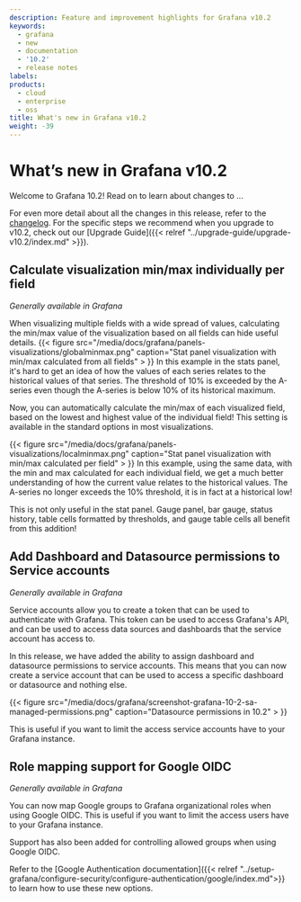 ```yaml
---
description: Feature and improvement highlights for Grafana v10.2
keywords:
  - grafana
  - new
  - documentation
  - '10.2'
  - release notes
labels:
products:
  - cloud
  - enterprise
  - oss
title: What's new in Grafana v10.2
weight: -39
---
```


# What’s new in Grafana v10.2

Welcome to Grafana 10.2! Read on to learn about changes to ...

For even more detail about all the changes in this release, refer to the [changelog](https://github.com/grafana/grafana/blob/master/CHANGELOG.md). For the specific steps we recommend when you upgrade to v10.2, check out our [Upgrade Guide]({{< relref "../upgrade-guide/upgrade-v10.2/index.md" >}}).

<!-- Template below

> Add on-prem only features here. Features documented in the Cloud What's new will be copied from those release notes.

## Feature
<!-- Name of contributor -->
<!-- _[Generally available | Available in private/public preview | Experimental] in Grafana [Open Source, Enterprise]_
Description. Include an overview of the feature and problem it solves, and where to learn more (like a link to the docs).
{{% admonition type="note" %}}
You must use relative references when linking to docs within the Grafana repo. Please do not use absolute URLs. For more information about relrefs, refer to [Links and references](/docs/writers-toolkit/writing-guide/references/).
{{% /admonition %}}
-->
<!-- Add an image, GIF or video  as below

{{< figure src="/media/docs/grafana/dashboards/WidgetVizSplit.png" max-width="750px" caption="DESCRIPTIVE CAPTION" >}}

Learn how to upload images here: https://grafana.com/docs/writers-toolkit/write/image-guidelines/#where-to-store-media-assets
-->

## Calculate visualization min/max individually per field

<!-- Oscar Kilhed -->

_Generally available in Grafana_

When visualizing multiple fields with a wide spread of values, calculating the min/max value of the visualization based on all fields can hide useful details.
{{< figure src="/media/docs/grafana/panels-visualizations/globalminmax.png" caption="Stat panel visualization with min/max calculated from all fields" > }}
In this example in the stats panel, it's hard to get an idea of how the values of each series relates to the historical values of that series. The threshold of 10% is exceeded by the A-series even though the A-series is below 10% of its historical maximum.

Now, you can automatically calculate the min/max of each visualized field, based on the lowest and highest value of the individual field! This setting is available in the standard options in most visualizations.

{{< figure src="/media/docs/grafana/panels-visualizations/localminmax.png" caption="Stat panel visualization with min/max calculated per field" > }}
In this example, using the same data, with the min and max calculated for each individual field, we get a much better understanding of how the current value relates to the historical values. The A-series no longer exceeds the 10% threshold, it is in fact at a historical low!

This is not only useful in the stat panel. Gauge panel, bar gauge, status history, table cells formatted by thresholds, and gauge table cells all benefit from this addition!

## Add Dashboard and Datasource permissions to Service accounts

<!-- Jo Guerreiro -->

_Generally available in Grafana_

Service accounts allow you to create a token that can be used to authenticate with Grafana.
This token can be used to access Grafana's API, and can be used to access data sources and dashboards that the service account has access to.

In this release, we have added the ability to assign dashboard and datasource permissions to service accounts.
This means that you can now create a service account that can be used to access a specific dashboard or datasource and nothing else.

{{< figure src="/media/docs/grafana/screenshot-grafana-10-2-sa-managed-permissions.png" caption="Datasource permissions in 10.2" > }}

This is useful if you want to limit the access service accounts have to your Grafana instance.

## Role mapping support for Google OIDC

<!-- Jo Guerreiro -->

_Generally available in Grafana_

You can now map Google groups to Grafana organizational roles when using Google OIDC.
This is useful if you want to limit the access users have to your Grafana instance.

Support has also been added for controlling allowed groups when using Google OIDC.

Refer to the [Google Authentication documentation]({{< relref "../setup-grafana/configure-security/configure-authentication/google/index.md">}} to learn how to use these new options.
